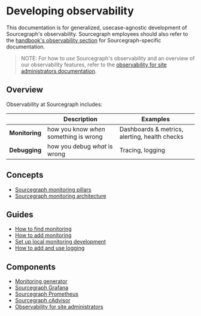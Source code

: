# Developing observability

This documentation is for generalized, usecase-agnostic development of Sourcegraph's observability.
Sourcegraph employees should also refer to the [handbook's observability section](https://handbook.sourcegraph.com/engineering/observability) for Sourcegraph-specific documentation.

> NOTE: For how to *use* Sourcegraph's observability and an overview of our observability features, refer to the [observability for site administrators documentation](../../../admin/observability/index.md).

## Overview

Observability at Sourcegraph includes:

| | Description | Examples |
|:--|------------|--------|
| **Monitoring** | how you know _when_ something is wrong | Dashboards & metrics, alerting, health checks |
| **Debugging** | how you debug _what_ is wrong | Tracing, logging |

## Concepts

- [Sourcegraph monitoring pillars](https://handbook.sourcegraph.com/engineering/observability/monitoring_pillars)
- [Sourcegraph monitoring architecture](https://handbook.sourcegraph.com/engineering/observability/monitoring_architecture)

## Guides

- [How to find monitoring](../../how-to/find_monitoring.md)
- [How to add monitoring](../../how-to/add_monitoring.md)
- [Set up local monitoring development](../../how-to/monitoring_local_dev.md)
- [How to add and use logging](../../how-to/add_and_use_logging.md)

## Components

- [Monitoring generator](./monitoring-generator.md)
- [Sourcegraph Grafana](./grafana.md)
- [Sourcegraph Prometheus](./prometheus.md)
- [Sourcegraph cAdvisor](./cadvisor.md)
- [Observability for site administrators](../../../admin/observability/index.md)
